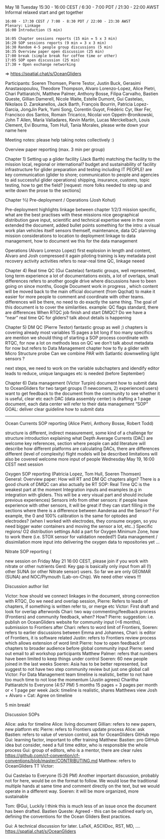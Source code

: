 May 18 Tuesday
    15:30 - 16:00 CEST / 6:30 - 7:00 PDT  / 21:30 - 22:00 AWST
    Informal relaxed start and get together

    16:00 - 17:30 CEST / 7:00 - 8:30 PDT / 22:00 - 23:30 AWST
    Plenary: Linkage
    16:00 Introduction (5 min)
    
    16:05 Chapter sessions reports (15 min = 5 x 3 min)
    16:20 SOP sessions reports (9 min = 3 x 3 min)
    16:30 Random 4-5 people group discussions (5 min)
    16:35 Overview paper open discussion (25 min)
    17:00 break (simple break for coffee time or other)
    17:05 SOP open discussion (25 min)
    17:30 + Open exchange networking
=> https://spatial.chat/s/OceanGliders



Participants: Soeren Thomsen, Pierre Testor, Justin Buck, Gerasimi Anastasopoulou, Theodore Thompson, Alvaro Lorenzo-Lopez, Alice Pietri, Chari Pattiaratchi, Matthew Palmer, Anthony Bosse, Filipa Carvalho, Bastien Queste, Gillian Damerell, Nicole Waite, Estelle Dumont, Gui Castelao, Nikolaos D. Zarokanellos, Jack Barth, François Bourrin, Patricia Lopez-Garcia, JongJin Park, Yumi Song, Corentin Guyot,  Frédéric Cyr, Ilker Fer, Francisco dos Santos, Romain Tricarico, Nicolai von Oppeln-Bronikowski, John T Allen,  María Valladares, Kevin Martin, Lucas Merckelbach, Louis Clement, Evi Bourma, Tom Hull, Tania Morales,  please write down your name here


Meeting notes: please help taking notes collectively :)

Overview paper reporting (max. 3 min per group)

Chapter 1) Setting up a glider facility (Jack Barth)
matching the facility to the mission
local, regional or international?
budget and sustainability of facility
infrastructure for glider preparation and testing including IT
PEOPLE! are key
communication (glider to shore; communication to people and agencies to aid successful glider operations)
shipping, insurance, customs, topic
testing, how to get the field?
[request: more folks needed to step up and write down the prose to the sections]

Chapter ⅔) Pre-deployment / Operations (Josh Kohut)

Pre-deployment
highlights linkage between chapter 1/2/3
mission specific, what are the best practises with these missions
nice geographical distribution gave input, scientific and technical expertise were in the room
extended the document, added bullet points
something for the intro: a visual work plan 
vehicles itself
sensors themself, maintenance, data QC
planning mission
considerations to location to deployment
linkage to data management, how to document we this for the data management

Operations (Alvaro Lorenzo Lopez)
first explosion in length and content, Alvaro and Josh compressed it again
piloting
training is key
metadata 
post recovery activity activities
refers to near-real time QC, linkage neeed


Chapter 4) Real time QC (Gui Castelao)
fantastic groups, well represented, long term experience
a lot of documentations exists, a lot of overlaps, small differences
refers to another google drive where discussions have to been going on since months, Google Document work in progress , which content will be moved back to the main official document (from Qqchat) to make it easier for more people to comment and coordinate with other teams.
differences will be there, no need to do exactly the same thing. The goal of this document is to cover the similarities.
example: QC flags standard, there are differences 
When RTQC job finish and start DMQC? Do we have a ”near” real time QC for gliders?
talk about details is happening

Chapter 5) DM QC (Pierre Testor)
fantastic group as well ;)
chapters is covering already most variables
15 pages a bit long
if too many specifics are mention we should thing of starting a SOP process
coordinate with RTQC, for now a lot on methods less on QC
we don’t talk about metadata for now but refers to Data Management chapter
how to fly a glider with Micro Structure probe 
Can we combine PAR with Satlantic downwelling light sensors ?

next steps, we need  to work on the variable subchapters and idendify editor leads to reduce, unique languages etc is needed (before September)



Chapter 6) Data management (Victor Turpin)
document how to submit data to OceanGliders for two target groups (1 newcomers, 2) experienced users)
want to get feedback to the document from the community to see whether it is useful, clear etc
each DAC (data assembly center) is drafting a 1 page document, each data center will refer to their data management “SOP”
GOAL: deliver clear guideline how to submit data


------------------------------------------

Ocean Currents SOP reporting (Alice Pietri, Anthony Bosse, Robert Todd)

structure is different, indirect measurement, some kind of a challenge for structure
introduction explaining what Depth Average Currents (DAC) are
welcome key references, section where people can add literature
will describe how different platforms are calculating DACs, there are differences
different (level of complexity) flight models will be described
limitations will also be covered
welcome more input of people
Wednesday May 19, 16:00 CEST next session




Oxygen SOP reporting (Patricia Lopez, Tom Hull, Soeren Thomsen)
 General:
Overview paper: How will RT and DM QC chapters align? There is a good chunk of DMQC can also actually be RT
SOP: Real Time QC is the weakest part at the moment
Integration
inputs and examples (e.g in integration with gliders. This will be a very visual part and should include previous experiences)
Sensors
info from other sensors: if people have experience with other sensors, it will be great if they can start filling in the sections where there is a difference between Aanderaa and the Sensor?  For example, the 0 and 100% calibration is the same for optodes and electrodes? (when I worked with electrodes, they consume oxygen, so you need bigger water containers and moving the sensor a lot, etc..)
Specific regions/ O2 distribution settings
Add a part for Oxygen Minimum Zone, how to work there (i.e. STOX sensor for validation needed?)
Data management / dissimilation 
more input into delivering the oxygen data to repositories yet ...

Nitrate SOP reporting (

new session on Friday May 21 16:00 CEST, please join if you work with nitrate or other nutrients
Gerd: Key gap is basically only input from all (!) other SUNA (or other Nitrate sensor) users.
So far we are only GEOMAR (SUNA) and NOC/Plymouth  (Lab-on-Chip).
We need other views !!!



Discussion
author list

Victor: how should we connect linkages in the document, strong connection with RTQC, Do we need and overlap session, 
Pierre: Refers to leads of chapters, if something is written refer to, or merge etc
Victor: First draft and look for overlap afterwords
Chari: two way commenting/feedback process (Frontiers) and community feedback, when? How?
Pierre: suggestion: i.e. publish on OceanGliders website for community input (<6 months), submission to Frontiers after
Chari: refers to word limit of Frontiers, 
Soeren: refers to earlier discussions between Emma and Johannes, 
Chari: is editor of Frontiers, it is software related
Justin: refers to Frontiers review process which allows extension of word limit
Pierre: how to open feedback of chapters to broader audience before global community input
Pierre: send out email to all workshop participants 
Matthew Palmer: refers that numbers have been limited to keep things under control
Soeren: 60 new people joined in the last weeks
Soeren: Asia has to be better represented, but suggest to not have two step community review but just one global call
Victor: For Data Management team timeline is realistic, better to not have too much time to not lose the momentum (Justin agrees)
Charitha Pattiaratchi to Everyone (4:57 PM)
5 months 15 pages = 3 pages per month or < 1 page per week
Jack: timeline is realistic, shares Matthews view
Josh + Alvaro + Cat: Agree on timeline

5 min break!

Discussion SOPs

Alice: asks for timeline
Alice: living document
Gillian: refers to new papers, new platform etc
Pierre: refers to Frontiers update process
Alice: ask 
Bastien: refers to value of version control, ask for OceanGliders GitHub repo
Gui: learning factor, important to offer training
Matthew: 
Bastien: pro GitHub idea but consider, need a full time editor, who is responsible the whole process
Gui: group of editors, who is a mentor, there are clear rules
https://github.com/cf-convention/cf-conventions/blob/master/CONTRIBUTING.md
Matthew: refers to OceanGliders TT
Victor: 

Gui Castelao to Everyone (5:26 PM)
Another important discussion, probably not for here, would be on the format to follow. We would lose the traditional multiple hands at same time and comment directly on the text, but we would operate in a different way. Soeren: it will be more organized, more sustainable

Tom: @Gui, Luckily I think this is much less of an issue once the document has been drafted.
Bastien Queste: Agreed - this can be outlined early on, defining the conventions for the Ocean Gliders Best practices.

Gui: A technical discussion for later. LaTeX, ASCIIDoc, RST, MD, ....
 https://spatial.chat/s/OceanGliders
